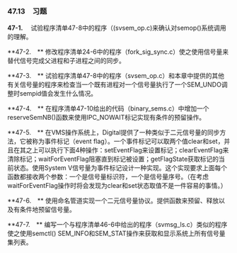 ### 47.13　习题

**47-1.** 　试验程序清单47-8中的程序（(svsem_op.c)来确认对semop()系统调用的理解。

**47-2.　** 修改程序清单24-6中的程序（fork_sig_sync.c）使之使用信号量来替代信号完成父进程和子进程之间的同步。

**47-3.　** 试验程序清单47-8中的程序（svsem_op.c）和本章中提供的其他有关信号量的程序来检查当一个既有进程对一个信号量执行了一个SEM_UNDO调整时sempid值会发生什么情况。

**47-4.　** 在程序清单47-10给出的代码（binary_sems.c）中增加一个reserveSemNB()函数来使用IPC_NOWAIT标记实现有条件的预留操作。

**47-5.　** 在VMS操作系统上，Digital提供了一种类似于二元信号量的同步方法，它被称为事件标记（event flag）。一个事件标记可以取两个值clear和set，并且在其之上可以执行下面4种操作：setEventFlag来设置标记；clearEventFlag来清除标记；waitForEventFlag阻塞直到标记被设置；getFlagState获取标记的当前状态。使用System V信号量为事件标记设计一种实现。这个实现要求上面每个函数都接收两个参数：一个是信号量标识符，一个是信号量序号。（在考虑waitForEventFlag操作时将会发现为clear和set状态取值不是一件容易的事情。）

**47-6.　** 使用命名管道实现一个二元信号量协议。提供函数来预留、释放以及有条件地预留信号量。

**47-7.　** 编写一个与程序清单46-6中给出的程序（svmsg_ls.c）类似的程序使之使用semctl() SEM_INFO和SEM_STAT操作来获取和显示系统上所有信号量集列表。



